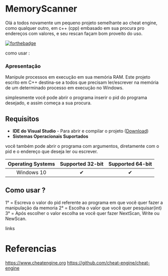 # MemoryScanner

Olá a todos novamente um pequeno projeto semelhante ao cheat engine, como qualquer outro, em c++ (cpp) embasado em sua procura pro endereços com valores, e seu rescan façam bom proveito do uso.

[![forthebadge](https://forthebadge.com/images/badges/made-with-c-plus-plus.svg)](https://forthebadge.com)

como usar :
### Apresentação
Manipule processos em execução em sua memória RAM. Este projeto escrito em C++ destina-se a todos que precisam ler/escrever na memória de um determinado processo em execução no Windows.

simplesmente você pode abrir o programa inserir o pid do programa desejado, e assim começa a sua procura.
## Requisitos
- __IDE do Visual Studio__ - Para abrir e compilar o projeto ([Download](https://visualstudio.microsoft.com/pt-br/))
- __Sistemas Operacionais Suportados__

você também pode abrir o programa com argumentos, diretamente com o pid e o endereço que deseja ler ou escrever.


|  Operating Systems  | Supported 32-bit | Supported 64-bit |
|:-------------------:|:----------------:|:----------------:|
| Windows 10          |         ✔        |         ✔       |


## Como usar ?
1° = Escreva o valor do pid referente ao programa em que você quer fazer a manipulação da memoria
2° = Escolha o valor que você quer pesquisar(int)
3° = Após escolher o valor escolha se você quer fazer NextScan, Write ou NewScan. 


links
# Referencias
https://www.cheatengine.org https://github.com/cheat-engine/cheat-engine
